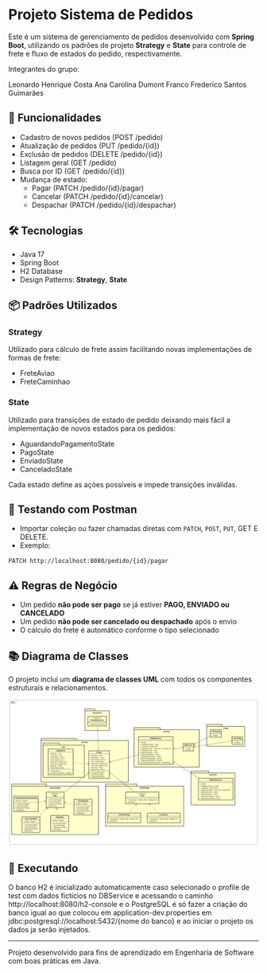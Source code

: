 # Projeto Sistema de Pedidos

Este é um sistema de gerenciamento de pedidos desenvolvido com **Spring Boot**, utilizando os padrões de projeto **Strategy** e **State** para controle de frete e fluxo de estados do pedido, respectivamente.

Integrantes do grupo:

Leonardo Henrique Costa
Ana Carolina Dumont Franco
Frederico Santos Guimarães


## 📌 Funcionalidades

- Cadastro de novos pedidos (POST /pedido)
- Atualização de pedidos (PUT /pedido/{id})
- Exclusão de pedidos (DELETE /pedido/{id})
- Listagem geral (GET /pedido)
- Busca por ID (GET /pedido/{id})
- Mudança de estado:
  - Pagar (PATCH /pedido/{id}/pagar)
  - Cancelar (PATCH /pedido/{id}/cancelar)
  - Despachar (PATCH /pedido/{id}/despachar)

## 🛠 Tecnologias

- Java 17
- Spring Boot
- H2 Database
- Design Patterns: **Strategy**, **State**

## 📦 Padrões Utilizados

### Strategy
Utilizado para cálculo de frete assim facilitando novas implementações de formas de frete:
- FreteAviao
- FreteCaminhao

### State
Utilizado para transições de estado de pedido deixando mais fácil a implementação de novos estados para os pedidos:
- AguardandoPagamentoState
- PagoState
- EnviadoState
- CanceladoState

Cada estado define as ações possíveis e impede transições inválidas.

## 🧪 Testando com Postman

- Importar coleção ou fazer chamadas diretas com `PATCH`, `POST`, `PUT`, GET E DELETE.
- Exemplo:
```http
PATCH http://localhost:8080/pedido/{id}/pagar
```

## ⚠️ Regras de Negócio

- Um pedido **não pode ser pago** se já estiver **PAGO, ENVIADO ou CANCELADO**
- Um pedido **não pode ser cancelado ou despachado** após o envio
- O cálculo do frete é automático conforme o tipo selecionado

## 📚 Diagrama de Classes

O projeto inclui um **diagrama de classes UML** com todos os componentes estruturais e relacionamentos.

![Diagrama](<DIAGRAMA DE CLASSE PROJETO3105.png>)

## 🚀 Executando

O banco H2 é inicializado automaticamente caso selecionado o profile de test com dados fictícios no DBService e acessando o caminho http://localhost:8080/h2-console e o PostgreSQL é só fazer a criação do banco igual ao que colocou em application-dev.properties em jdbc:postgresql://localhost:5432/{nome do banco} e ao iniciar o projeto os dados ja serão injetados.

---

Projeto desenvolvido para fins de aprendizado em Engenharia de Software com boas práticas em Java.
